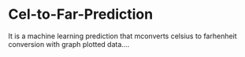 # Cel-to-Far-Prediction

It is a machine learning prediction that mconverts celsius to farhenheit conversion with graph plotted data....
